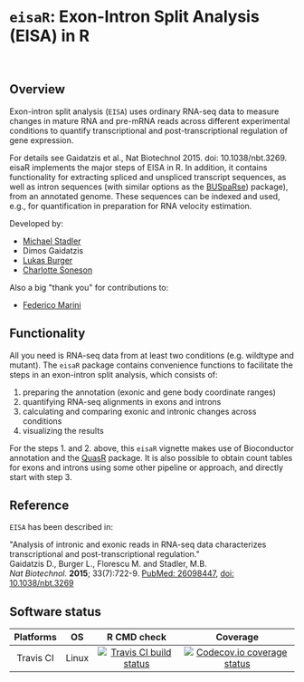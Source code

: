 # `eisaR`: Exon-Intron Split Analysis (EISA) in R

<br>

## Overview

Exon-intron split analysis (`EISA`) uses ordinary RNA-seq data to measure
changes in mature RNA and pre-mRNA reads across different experimental
conditions to quantify transcriptional and post-transcriptional regulation
of gene expression.

For details see Gaidatzis et al., Nat Biotechnol 2015. doi: 10.1038/nbt.3269.  
eisaR implements the major steps of EISA in R. 
In addition, it contains functionality for extracting spliced and unspliced 
transcript sequences, as well as intron sequences (with similar options as 
the [BUSpaRse](https://github.com/BUStools/BUSpaRse)) package), from an 
annotated genome. These sequences can be indexed and used, e.g., for 
quantification in preparation for RNA velocity estimation.

Developed by:

- [Michael Stadler](https://github.com/mbstadler)
- Dimos Gaidatzis
- [Lukas Burger](https://github.com/LukasBurger)
- [Charlotte Soneson](https://github.com/csoneson)

Also a big "thank you" for contributions to:

- [Federico Marini](https://github.com/federicomarini)

## Functionality

All you need is RNA-seq data from at least two conditions (e.g. wildtype and
mutant). The `eisaR` package contains convenience functions to facilitate the
steps in an exon-intron split analysis, which consists of:  

1. preparing the annotation (exonic and gene body coordinate ranges)  
2. quantifying RNA-seq alignments in exons and introns  
3. calculating and comparing exonic and intronic changes across conditions  
4. visualizing the results  

For the steps 1. and 2. above, this `eisaR` vignette makes use of Bioconductor
annotation and the [QuasR](https://bioconductor.org/packages/QuasR/) package.
It is also possible to obtain count tables for exons and introns using some
other pipeline or approach, and directly start with step 3.


## Reference
`EISA` has been described in:  

"Analysis of intronic and exonic reads in RNA-seq data characterizes
transcriptional and post-transcriptional regulation."  
Gaidatzis D., Burger L., Florescu M. and Stadler, M.B.  
*Nat Biotechnol.* **2015**; 33(7):722-9.
[PubMed: 26098447](https://www.ncbi.nlm.nih.gov/pubmed/26098447), [doi: 10.1038/nbt.3269](https://doi.org/10.1038/nbt.3269)

## Software status

| Platforms |  OS  | R CMD check | Coverage | 
|:----------------:|:----------------:|:----------------:|:----------------:|
| Travis CI | Linux | [![Travis CI build status](https://travis-ci.com/fmicompbio/eisaR.svg?branch=master)](https://travis-ci.com/fmicompbio/eisaR) | [![Codecov.io coverage status](https://codecov.io/github/fmicompbio/eisaR/coverage.svg?branch=master)](https://codecov.io/github/fmicompbio/eisaR) |

<!--
## Download from Bioconductor
[QuasR download page](https://bioconductor.org/packages/QuasR/)

## Software status

| Platforms |  OS  | R CMD check | Coverage | 
|:----------------:|:----------------:|:----------------:|:----------------:|
| Travis CI | Linux | [![Travis CI build status](https://travis-ci.com/fmicompbio/QuasR.svg?branch=master)](https://travis-ci.com/fmicompbio/QuasR) | [![Codecov.io coverage status](https://codecov.io/github/fmicompbio/QuasR/coverage.svg?branch=master)](https://codecov.io/github/fmicompbio/QuasR) |
| Bioc ([_devel_](http://bioconductor.org/packages/devel/bioc/html/QuasR.html)) | Multiple | [![Bioconductor-devel Build Status](http://bioconductor.org/shields/build/devel/bioc/QuasR.svg)](http://bioconductor.org/checkResults/devel/bioc-LATEST/QuasR) | `NA` |
| Bioc ([_release_](http://bioconductor.org/packages/release/bioc/html/QuasR.html)) | Multiple | [![Bioconductor-release Build Status](http://bioconductor.org/shields/build/release/bioc/QuasR.svg)](http://bioconductor.org/checkResults/release/bioc-LATEST/QuasR) | `NA` |
-->
